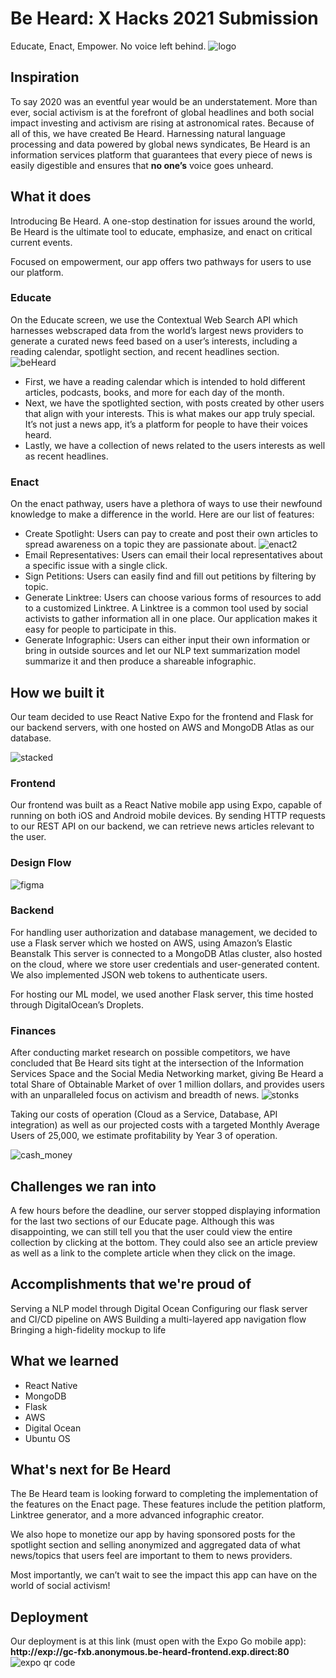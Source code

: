 # Be Heard: X Hacks 2021 Submission
Educate, Enact, Empower. No voice left behind.
![logo](https://cdn.discordapp.com/attachments/863951358284791808/873909093809672222/Presentation.png)
## Inspiration
To say 2020 was an eventful year would be an understatement. More than ever, social activism is at the forefront of global headlines and both social impact investing and activism are rising at astronomical rates. Because of all of this, we have created Be Heard.
Harnessing natural language processing and data powered by global news syndicates, Be Heard is an information services platform that guarantees that every piece of news is easily digestible and ensures that **no one’s** voice goes unheard.

## What it does
Introducing Be Heard. A one-stop destination for issues around the world, Be Heard is the ultimate tool to educate, emphasize, and enact on critical current events. 

Focused on empowerment, our app offers two pathways for users to use our platform. 
### Educate
On the Educate screen, we use the Contextual Web Search API which harnesses webscraped data from the world’s largest news providers to generate a curated news feed based on a user’s interests, including a reading calendar, spotlight section, and recent headlines section.
![beHeard](https://cdn.discordapp.com/attachments/863951358284791808/873909081532928040/promo_material.png)
* First, we have a reading calendar which is intended to hold different articles, podcasts, books, and more for each day of the month.
* Next, we have the spotlighted section, with posts created by other users that align with your interests. This is what makes our app truly special. It’s not just a news app, it’s a platform for people to have their voices heard.
* Lastly, we have a collection of news related to the users interests as well as recent headlines.
### Enact
On the enact pathway, users have a plethora of ways to use their newfound knowledge to make a difference in the world. Here are our list of features: 
* Create Spotlight: Users can pay to create and post their own articles to spread awareness on a topic they are passionate about.
![enact2](https://cdn.discordapp.com/attachments/863951358284791808/873909084418621490/promo_material2.png)
* Email Representatives: Users can email their local representatives about a specific issue with a single click.
* Sign Petitions: Users can easily find and fill out petitions by filtering by topic.
* Generate Linktree: Users can choose various forms of resources to add to a customized Linktree. A Linktree is a common tool used by social activists to gather information all in one place. Our application makes it easy for people to participate in this.
* Generate Infographic: Users can either input their own information or bring in outside sources and let our NLP text summarization model summarize it and then produce a shareable infographic.

## How we built it
Our team decided to use React Native Expo for the frontend and Flask for our backend servers, with one hosted on AWS and MongoDB Atlas as our database. 

![stacked](https://cdn.discordapp.com/attachments/863951358284791808/873909087455285248/Tech_Stack.png)

### Frontend
Our frontend was built as a React Native mobile app using Expo, capable of running on both iOS and Android mobile devices. By sending HTTP requests to our REST API on our backend, we can retrieve news articles relevant to the user.

### Design Flow

![figma](https://cdn.discordapp.com/attachments/863951358284791808/873909089367908362/flow.png)
### Backend
For handling user authorization and database management, we decided to use a Flask  server which we hosted on AWS, using Amazon’s Elastic Beanstalk
This server is connected to a MongoDB Atlas cluster, also hosted on the cloud, where we store user credentials and user-generated content. We also implemented JSON web tokens to authenticate users.

For hosting our ML model, we used another Flask server, this time hosted through DigitalOcean’s Droplets.

### Finances
After conducting market research on possible competitors, we have concluded that Be Heard sits tight at the intersection of the Information Services Space and the Social Media Networking market, giving Be Heard a total Share of Obtainable Market of over 1 million dollars, and provides users with an unparalleled focus on activism and breadth of news. ![stonks](https://cdn.discordapp.com/attachments/863951358284791808/873909091611861032/market_analysis.png)

Taking our costs of operation (Cloud as a Service, Database, API integration) as well as our projected costs with a targeted Monthly Average Users of 25,000, we estimate profitability by Year 3 of operation.

![cash_money](https://cdn.discordapp.com/attachments/863951358284791808/873910029697290270/conclusion.png)
 



## Challenges we ran into
A few hours before the deadline, our server stopped displaying information for the last two sections of our Educate page. Although this was disappointing, we can still tell you that the user could view the entire collection by clicking at the bottom. They could also see an article preview as well as a link to the complete article when they click on the image.

## Accomplishments that we're proud of
Serving a NLP model through Digital Ocean
Configuring our flask server and CI/CD pipeline on AWS
Building a multi-layered app navigation flow
Bringing a high-fidelity mockup to life

## What we learned
- React Native
- MongoDB 
- Flask
- AWS
- Digital Ocean
- Ubuntu OS

## What's next for Be Heard
The Be Heard team is looking forward to completing the implementation of the features on the Enact page. These features include the petition platform, Linktree generator, and a more advanced infographic creator.

We also hope to monetize our app by having sponsored posts for the spotlight section and selling anonymized and aggregated data of what news/topics that users feel are important to them to news providers.

Most importantly, we can’t wait to see the impact this app can have on the world of social activism!

## Deployment
Our deployment is at this link (must open with the Expo Go mobile app): **http://exp://gc-fxb.anonymous.be-heard-frontend.exp.direct:80** 
![expo qr code](https://cdn.discordapp.com/attachments/863951358284791808/873906559778975784/Screen_Shot_2021-08-08_at_5.32.29_AM.png)
